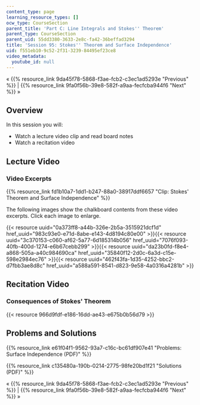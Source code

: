```yaml
---
content_type: page
learning_resource_types: []
ocw_type: CourseSection
parent_title: 'Part C: Line Integrals and Stokes'' Theorem'
parent_type: CourseSection
parent_uid: 55dd3380-3633-2e8c-fa42-36beffad3294
title: 'Session 95: Stokes'' Theorem and Surface Independence'
uid: f551eb10-9c52-2f31-3239-84495ef23ce8
video_metadata:
  youtube_id: null
---
```


« {{% resource_link 9da45f78-5868-f3ae-fcb2-c3ec1ad5293e "Previous" %}} | {{% resource_link 9fa0f56b-39e8-582f-a9aa-fecfcba944f6 "Next" %}} »

Overview
--------

In this session you will:

*   Watch a lecture video clip and read board notes
*   Watch a recitation video

Lecture Video
-------------

### Video Excerpts

{{% resource_link fd1b10a7-1dd1-b247-88a0-38917ddf6657 "Clip: Stokes' Theorem and Surface Independence" %}}

The following images show the chalkboard contents from these video excerpts. Click each image to enlarge.

{{< resource uuid="0a373ff8-a44b-326e-2b5a-3515921dcf1d" href_uuid="983c93e0-e71d-8abe-e143-4d8194c80e00" >}}{{< resource uuid="3c370153-c060-af62-5a77-6d185314b056" href_uuid="7076f093-40fb-400d-1274-e6b67cebb299" >}}{{< resource uuid="da23b0fd-f8e4-a868-505a-a40c984690ca" href_uuid="35840f12-2d0c-6a3d-c15e-598e2984ec76" >}}{{< resource uuid="462f43fa-1d35-4252-bbc2-d7fbb3ae8d8c" href_uuid="a588a591-8541-d823-9e58-4a0316a4281b" >}}

Recitation Video
----------------

### Consequences of Stokes' Theorem

{{< resource 966d9fdf-e186-16dd-ae43-e675b0b56d79 >}}

Problems and Solutions
----------------------

{{% resource_link e61f04f1-9562-93a7-c16c-bc61df907e41 "Problems: Surface Independence (PDF)" %}}

{{% resource_link c135480a-190b-0214-2775-98fe20bd1f21 "Solutions (PDF)" %}}

« {{% resource_link 9da45f78-5868-f3ae-fcb2-c3ec1ad5293e "Previous" %}} | {{% resource_link 9fa0f56b-39e8-582f-a9aa-fecfcba944f6 "Next" %}} »